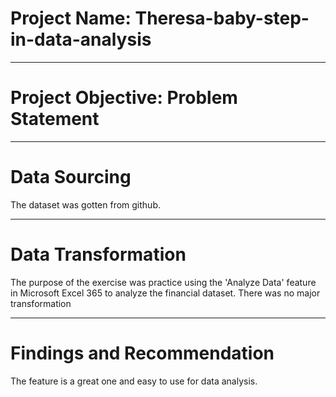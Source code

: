 # Project Name: Theresa-baby-step-in-data-analysis

-------
# Project Objective: Problem Statement



-------
# Data Sourcing
The dataset was gotten from github.


-------
# Data Transformation
The purpose of the exercise was practice using the 'Analyze Data' feature in Microsoft Excel 365 to analyze the financial dataset.
There was no major transformation

-------
# Findings and Recommendation
The feature is a great one and easy to use for data analysis.
